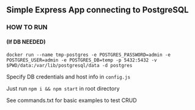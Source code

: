 ## Simple Express App connecting to PostgreSQL
### HOW TO RUN
#### (If DB NEEDED)
`docker run --name tmp-postgres -e POSTGRES_PASSWORD=admin -e POSTGRES_USER=admin -e POSTGRES_DB=temp -p 5432:5432 -v $PWD/data:/var/lib/postgresql/data -d postgres`  

Specify DB credentials and host info in `config.js`  

Just run `npm i && npm start` in root directory  

See commands.txt for basic examples to test CRUD  

